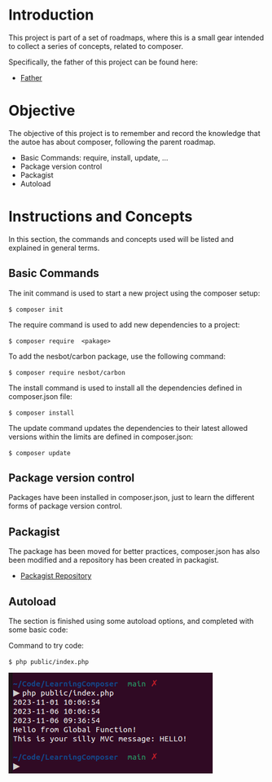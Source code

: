 # Introduction
This project is part of a set of roadmaps, where this is a small gear intended to collect a series of concepts, related to composer.

Specifically, the father of this project can be found here:
- [Father](https://github.com/alexbonavila/PhpRoadmap)

# Objective
The objective of this project is to remember and record the knowledge that the autoe has about composer, following the parent roadmap.

- Basic Commands: require, install, update, ...
- Package version control
- Packagist
- Autoload

# Instructions and Concepts
In this section, the commands and concepts used will be listed and explained in general terms.

## Basic Commands
The init command is used to start a new project using the composer setup:

`$ composer init`

The require command is used to add new dependencies to a project:

`$ composer require  <pakage>`

To add the nesbot/carbon package, use the following command:

`$ composer require nesbot/carbon`

The install command is used to install all the dependencies defined in composer.json file:

`$ composer install`

The update command updates the dependencies to their latest allowed versions within the limits are defined in composer.json:

`$ composer update`

## Package version control

Packages have been installed in composer.json, just to learn the different forms of package version control.

## Packagist

The package has been moved for better practices, composer.json has also been modified and a repository has been created in packagist.

- [Packagist Repository](https://packagist.org/packages/alexbonavila/learning-composer)

## Autoload

The section is finished using some autoload options, and completed with some basic code:

Command to try code:

`$ php public/index.php`

![Final Execution](/docs/final.png)

